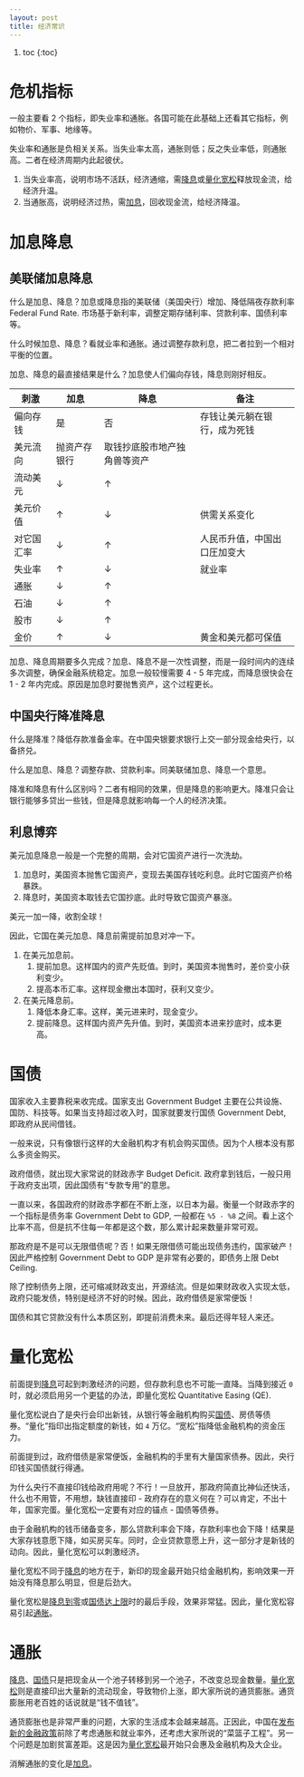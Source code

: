 ```yaml
---
layout: post
title: 经济常识
---
```


1. toc
{:toc}

# 危机指标 #

一般主要看 2 个指标，即失业率和通胀。各国可能在此基础上还看其它指标，例如物价、军事、地缘等。

失业率和通胀是负相关关系。当失业率太高，通胀则低；反之失业率低，则通胀高。二者在经济周期内此起彼伏。

1. 当失业率高，说明市场不活跃，经济通缩，需[降息](#加息降息)或[量化宽松](#量化宽松)释放现金流，给经济升温。
2. 当通胀高，说明经济过热，需[加息](#加息降息)，回收现金流，给经济降温。

# 加息降息 #

## 美联储加息降息 ##

什么是加息、降息？加息或降息指的美联储（美国央行）增加、降低隔夜存款利率 Federal Fund Rate. 市场基于新利率，调整定期存储利率、贷款利率、国债利率等。

什么时候加息、降息？看就业率和通胀。通过调整存款利息，把二者拉到一个相对平衡的位置。

加息、降息的最直接结果是什么？加息使人们偏向存钱，降息则刚好相反。

| 刺激 | 加息 | 降息 | 备注 |
| ---  | ---  | ---  | --- |
| 偏向存钱 | 是 | 否 | 存钱让美元躺在银行，成为死钱 |
| 美元流向 | 抛资产存银行 | 取钱抄底股市地产独角兽等资产 | |
| 流动美元 | ↓ | ↑ | |
| 美元价值 | ↑ | ↓ | 供需关系变化 |
| 对它国汇率 | ↓ | ↑ | 人民币升值，中国出口圧加变大 |
| 失业率 | ↑ | ↓ | 就业率 |
| 通胀 | ↓ | ↑ | |
| 石油 | ↓ | ↑ | |
| 股市 | ↓ | ↑ | |
| 金价 | ↑ | ↓ | 黄金和美元都可保值 |

加息、降息周期要多久完成？加息、降息不是一次性调整，而是一段时间内的连续多次调整，确保金融系统稳定。加息一般较慢需要 4 - 5 年完成，而降息很快会在 1 - 2 年内完成。原因是加息时要抛售资产，这个过程更长。

## 中国央行降准降息 ##

什么是降准？降低存款准备金率。在中国央银要求银行上交一部分现金给央行，以备挤兑。

什么是加息、降息？调整存款、贷款利率。同美联储加息、降息一个意思。

降准和降息有什么区别吗？二者有相同的效果，但是降息的影响更大。降准只会让银行能够多贷出一些钱，但是降息就影响每一个人的经济决策。

## 利息博弈 ##

美元加息降息一般是一个完整的周期，会对它国资产进行一次洗劫。

1. 加息时，美国资本抛售它国资产，变现去美国存钱吃利息。此时它国资产价格暴跌。
2. 降息时，美国资本取钱去它国抄底。此时导致它国资产暴涨。

美元一加一降，收割全球！

因此，它国在美元加息、降息前需提前加息对冲一下。

1. 在美元加息前。
   1. 提前加息。这样国内的资产先贬值。到时，美国资本抛售时，差价变小获利变少。
   2. 提高本币汇率。这样现金撤出本国时，获利又变少。
2. 在美元降息前。
   1. 降低本身汇率。这样，美元进来时，现金变少。
   2. 提前降息。这样国内资产先升值。到时，美国资本进来抄底时，成本更高。
   
# 国债 #

国家收入主要靠税来收完成。国家支出 Government Budget 主要在公共设施、国防、科技等。如果当支持超过收入时，国家就要发行国债 Government Debt, 即政府从民间借钱。

一般来说，只有像银行这样的大金融机构才有机会购买国债。因为个人根本没有那么多资金购买。

政府借债，就出现大家常说的财政赤字 Budget Deficit. 政府拿到钱后，一般只用于政府支出项，因此国债有“专款专用”的意思。

一直以来，各国政府的财政赤字都在不断上涨，以日本为最。衡量一个财政赤字的一个指标是债务率 Government Debt to GDP, 一般都在 `%5 - %8` 之间。看上这个比率不高，但是抗不住每一年都是这个数，那么累计起来数量非常可观。

那政府是不是可以无限借债呢？否！如果无限借债可能出现债务违约，国家破产！因此严格控制 Government Debt to GDP 是非常有必要的，即债务上限 Debt Ceiling.

除了控制债务上限，还可缩减财政支出，开源结流。但是如果财政收入实现太低，政府只能发债，特别是经济不好的时候。因此，政府借债是家常便饭！

国债和其它贷款没有什么本质区别，即提前消费未来。最后还得年轻人来还。

# 量化宽松 #

前面提到[降息](#加息降息)可起到刺激经济的问题，但存款利息也不可能一直降。当降到接近 `0` 时，就必须启用另一个更猛的办法，即量化宽松 Quantitative Easing (QE).

量化宽松说白了是央行会印出新钱，从银行等金融机构购买[国债](#国债)、房债等债券。“量化”指印出指定额度的新钱，如 `4` 万亿。“宽松”指降低金融机构的资金压力。

前面提到过，政府借债是家常便饭，金融机构的手里有大量国家债券。因此，央行印钱买国债就行得通。

为什么央行不直接印钱给政府用呢？不行！一旦放开，那政府简直比神仙还快活，什么也不用管，不用想，缺钱直接印 - 政府存在的意义何在？可以肯定，不出十年，国家完蛋。量化宽松一定要有对应的锚点 - 国债等债券。

由于金融机构的钱币储备变多，那么贷款利率会下降，存款利率也会下降！结果是大家存钱意愿下降，如买房买车。同时，企业贷款意愿上升，这一部分才是新钱的动向。因此，量化宽松可以刺激经济。

量化宽松不同于[降息](#加息降息)的地方在于，新印的现金最开始只给金融机构，影响效果一开始没有降息那么明显，但是后劲大。

量化宽松是[降息到零](#加息降息)或[国债达上限](#国债)时的最后手段，效果非常猛。因此，量化宽松容易引起[通胀](#通胀)。

# 通胀 #

[降息](#加息降息)、[国债](#国债)只是把现金从一个池子转移到另一个池子，不改变总现金数量。[量化宽松](#量化宽松)则是直接印出大量新的流动现金，导致物价上涨，即大家所说的通货膨胀。通货膨胀用老百姓的话说就是“钱不值钱”。

通货膨胀也是非常严重的问题，大家的生活成本会越来越高。正因此，中国在[发布新的金融政策](#经济指标)前除了考虑通胀和就业率外，还考虑大家所说的“菜篮子工程”。另一个问题是加剧贫富差距。这是因为[量化宽松](#量化宽松)最开始只会惠及金融机构及大企业。

消解通胀的变化是[加息](#加息降息)。
